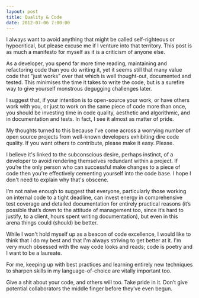 ```yaml
---
layout: post
title: Quality & Code
date: 2012-07-06 7:00:00
---
```


I always want to avoid anything that might be called self-righteous or hypocritical, but please excuse me if I venture into that territory. This post is as much a manifesto for myself as it is a criticism of anyone else.

As a developer, you spend far more time reading, maintaining and refactoring code than you do writing it, yet it seems still that many value code that “just works” over that which is well thought-out, documented and tested. This minimises the time it takes to write the code, but is a surefire way to give yourself monstrous degugging challenges later.

I suggest that, if your intention is to open-source your work, or have others work with you, or just to work on the same piece of code more than once, you should be investing time in code quality, aesthetic and algorithmic, and in documentation and tests. In fact, I see it almost as matter of pride.

My thoughts turned to this because I’ve come across a worrying number of open source projects from well-known developers exhibiting dire code quality. If you want others to contribute, please make it easy. Please.

I believe it's linked to the subconscious desire, perhaps instinct, of a developer to avoid rendering themselves redundant within a project. If you’re the only person who can successful make changes to a piece of code then you're effectively cementing yourself into the code base. I hope I don't need to explain why that's obscene.

I’m not naive enough to suggest that everyone, particularly those working on internal code to a tight deadline, can invest energy in comprehensive test coverage and detailed documentation for entirely practical reasons (it’s possible that’s down to the attitude of management too, since it’s hard to justify, to a client, hours spent writing documentation), but even in this arena things could (should) be better.

While I won't hold myself up as a beacon of code excellence, I would like to think that I do my best and that I'm always striving to get better at it. I'm very much obsessed with the way code looks and reads; code is poetry and I want to be a laureate.

For me, keeping up with best practices and learning entirely new techniques to sharpen skills in my language-of-choice are vitally important too.

Give a shit about your code, and others will too. Take pride in it. Don’t give potential collaborators the middle finger before they’ve even begun.
